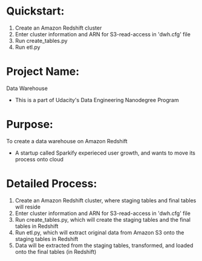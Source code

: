 # Quickstart:
1. Create an Amazon Redshift cluster
2. Enter cluster information and ARN for S3-read-access in 'dwh.cfg' file
3. Run create_tables.py
4. Run etl.py

# Project Name:
Data Warehouse
* This is a part of Udacity's Data Engineering Nanodegree Program

# Purpose:
To create a data warehouse on Amazon Redshift
* A startup called Sparkify experieced user growth, and wants to move its process onto cloud

# Detailed Process:
1. Create an Amazon Redshift cluster, where staging tables and final tables will reside
2. Enter cluster information and ARN for S3-read-access in 'dwh.cfg' file
3. Run create_tables.py, which will create the staging tables and the final tables in Redshift
4. Run etl.py, which will extract original data from Amazon S3 onto the staging tables in Redshift
5. Data will be extracted from the staging tables, transformed, and loaded onto the final tables (in Redshift)
